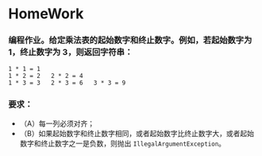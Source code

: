 # HomeWork
### 编程作业。给定乘法表的起始数字和终止数字。例如，若起始数字为 1，终止数字为 3，则返回字符串：

````
1 * 1 = 1
1 * 2 = 2   2 * 2 = 4
1 * 3 = 3   2 * 3 = 6   3 * 3 = 9
````
### 要求：

- （A）每一列必须对齐；
- （B）如果起始数字和终止数字相同，或者起始数字比终止数字大，或者起始数字和终止数字之一是负数，则抛出 `IllegalArgumentException`。